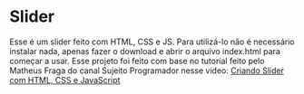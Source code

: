 # Slider

Esse é um slider feito com HTML, CSS e JS. Para utilizá-lo não é necessário instalar nada, apenas fazer o download e abrir o arquivo index.html para começar a usar.
Esse projeto foi feito com base no tutorial feito pelo Matheus Fraga do canal Sujeito Programador nesse vídeo: <a href="https://www.youtube.com/watch?v=BpzyuuPIEaQ">Criando Slider com HTML, CSS e JavaScript</a>
